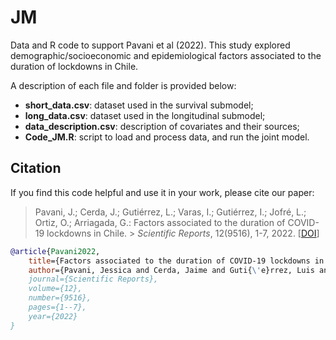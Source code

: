 # JM

Data and R code to support Pavani et al (2022). This study explored demographic/socioeconomic and epidemiological factors associated to the duration of lockdowns in Chile.

A description of each file and folder is provided below:

* **short_data.csv**: dataset used in the survival submodel;
* **long_data.csv**: dataset used in the longitudinal submodel;
* **data_description.csv**: description of covariates and their sources;
* **Code_JM.R**: script to load and process data, and run the joint model. 

## Citation

If you find this code helpful and use it in your work, please cite our paper:

> Pavani, J.; Cerda, J.; Gutiérrez, L.; Varas, I.; Gutiérrez, I.; Jofré, L.; Ortiz, O.; Arriagada, G.: Factors associated to the duration of COVID-19 lockdowns in Chile. > *Scientific Reports*, 12(9516), 1-7, 2022. [[DOI](https://doi.org/10.1038/s41598-022-13743-8)]

```bibtex
@article{Pavani2022,
    title={Factors associated to the duration of COVID-19 lockdowns in Chile},
    author={Pavani, Jessica and Cerda, Jaime and Guti{\'e}rrez, Luis and Varas, Ines and Guti{\'e}rrez, Iv{\'a}n} and Jofr{\'e}, Leonardo and Ortiz, Oscar and Arriagada, Gabriel},
    journal={Scientific Reports},
    volume={12},
    number={9516},
    pages={1--7},
    year={2022}
}
```
